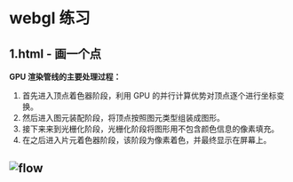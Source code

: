 # webgl 练习

## 1.html - 画一个点

**GPU 渲染管线的主要处理过程：**

1.  首先进入顶点着色器阶段，利用 GPU 的并行计算优势对顶点逐个进行坐标变换。
2.  然后进入图元装配阶段，将顶点按照图元类型组装成图形。
3.  接下来来到光栅化阶段，光栅化阶段将图形用不包含颜色信息的像素填充。
4.  在之后进入片元着色器阶段，该阶段为像素着色，并最终显示在屏幕上。

## ![flow](https://user-gold-cdn.xitu.io/2018/9/5/165a8dc3be028ca3?imageslim)
